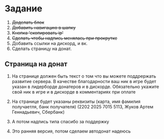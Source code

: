# Задание

1. ~~Доделать блок~~
2. ~~Добавить навигацию в шапку~~
3. ~~Кнопка 'скопировать ip'~~
4. ~~Сделать чтобы надпись менялась при прокрутке~~
5. Добавить ссылки на дискорд, и вк.
6. Сделать страницу на донат.

## Страница на донат

1. На странице должен быть текст о том что вы можете поддрержать развитие сервера. В качестве благодарности ваш ник в игре будет указан в лидерборде донатеров и в дискорде. Обязательно укажите свой ник в игре и в дискорде в комментариях при оплате

2. На странице будет указаны реквизиты (карта, имя фамилия получаетля, банк получателя) (2202 2025 7015 5113, Жуков Артем Геннадьевич, Сбербанк)

3. А потом надпись типа спасибо за поддержку

4. Это ранняя версия, потом сделаем автодонат надеюсь
